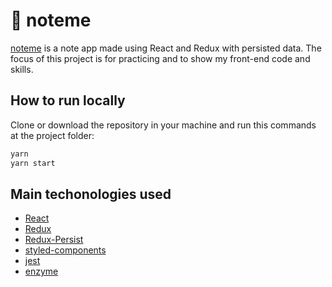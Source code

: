 # 📒 noteme

[noteme](https://thales-fukuda.github.io/noteme) is a note app made using React and Redux with persisted data. The focus of this project is for practicing and to show my front-end code and skills.

## How to run locally

Clone or download the repository in your machine and run this commands at the project folder:

```sh
yarn
yarn start
```

## Main techonologies used

- [React](https://reactjs.org/)
- [Redux](https://redux.js.org/)
- [Redux-Persist](https://github.com/rt2zz/redux-persist)
- [styled-components](https://www.styled-components.com/)
- [jest](https://jestjs.io/)
- [enzyme](https://airbnb.io/enzyme/)
